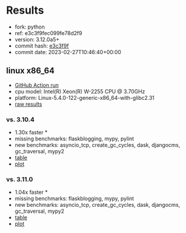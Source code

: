 # Results

- fork: python
- ref: e3c3f9fec099fe78d2f9
- version: 3.12.0a5+
- commit hash: [e3c3f9f](https://github.com/python/cpython/commit/e3c3f9f)
- commit date: 2023-02-27T10:46:40+00:00

## linux x86_64

- [GitHub Action run](https://github.com/faster-cpython/benchmarking/actions/runs/4282488993)
- cpu model: Intel(R) Xeon(R) W-2255 CPU @ 3.70GHz
- platform: Linux-5.4.0-122-generic-x86_64-with-glibc2.31
- [raw results](bm-20230227-linux-x86_64-python-e3c3f9fec099fe78d2f9-3.12.0a5%2B-e3c3f9f.json)

### vs. 3.10.4

- 1.30x faster \*
- missing benchmarks: flaskblogging, mypy, pylint
- new benchmarks: asyncio_tcp, create_gc_cycles, dask, djangocms, gc_traversal, mypy2
- [table](bm-20230227-linux-x86_64-python-e3c3f9fec099fe78d2f9-3.12.0a5%2B-e3c3f9f-vs-3.10.4.md)
- [plot](bm-20230227-linux-x86_64-python-e3c3f9fec099fe78d2f9-3.12.0a5%2B-e3c3f9f-vs-3.10.4.png)

### vs. 3.11.0

- 1.04x faster \*
- missing benchmarks: flaskblogging, mypy, pylint
- new benchmarks: asyncio_tcp, create_gc_cycles, dask, djangocms, gc_traversal, mypy2
- [table](bm-20230227-linux-x86_64-python-e3c3f9fec099fe78d2f9-3.12.0a5%2B-e3c3f9f-vs-3.11.0.md)
- [plot](bm-20230227-linux-x86_64-python-e3c3f9fec099fe78d2f9-3.12.0a5%2B-e3c3f9f-vs-3.11.0.png)

